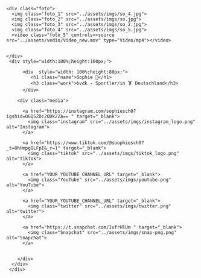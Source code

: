 <div class="border">

  <div class="hintergrund">

    <div class="foto">
      <img class="foto_1" src="../assets/imgs/so_4.jpg">
      <img class="foto_2" src="../assets/imgs/so.jpg">
      <img class="foto_3" src="../assets/imgs/so_2.jpg">
      <img class="foto_4" src="../assets/imgs/so_5.jpg">
      <video class="foto_5" controls><source src="../assets/vedio/Video_new.mov" type="Video/mp4"></video>


    </div>
     <div style="width:100%;height:160px;">

          <div  style="width: 100%;height:80px;"> 
             <h1 class="name">Sophie 🤍</h1>
             <h3 class="work">bvdk - Sportler/in 🏋 Deutschland</h3>
          </div>
  
        <div class="media">

          <a href="https://instagram.com/sophiesch0?igshid=OGQ5ZDc2ODk2ZA== " target="_blank">
            <img class="instagram" src="../assets/imgs/instagram_logo.png" alt="Instagram">
          </a>

          <a href="https://www.tiktok.com/@soophiesch0?_t=8hHmpgQLFpI&_r=1" target="_blank">
            <img class="tiktok" src="../assets/imgs/tiktok_logo.png" alt="TikTok">
          </a>

          <a href="YOUR_YOUTUBE_CHANNEL_URL" target="_blank">
            <img class="YouTube" src="../assets/imgs/youtube.png" alt="YouTube">
          </a>

          <a href="YOUR_YOUTUBE_CHANNEL_URL" target="_blank">
            <img class="twitter" src="../assets/imgs/twitter.png" alt="twitter">
          </a>
          
          <a href="https://t.snapchat.com/IufrHlUm " target="_blank">
            <img class="Snapchat" src="../assets/imgs/snap-png.png" alt="Snapchat">
          </a>
          
        
        </div>
      </div>
     </div>

</div>
